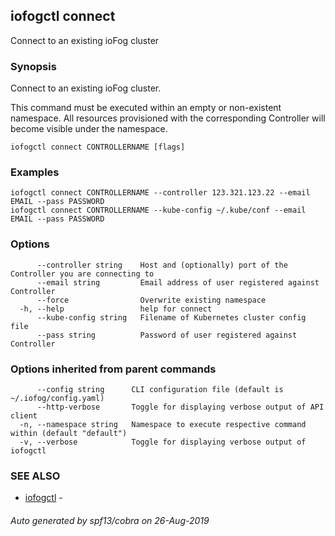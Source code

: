 ## iofogctl connect

Connect to an existing ioFog cluster

### Synopsis

Connect to an existing ioFog cluster.

This command must be executed within an empty or non-existent namespace.
All resources provisioned with the corresponding Controller will become visible under the namespace.

```
iofogctl connect CONTROLLERNAME [flags]
```

### Examples

```
iofogctl connect CONTROLLERNAME --controller 123.321.123.22 --email EMAIL --pass PASSWORD
iofogctl connect CONTROLLERNAME --kube-config ~/.kube/conf --email EMAIL --pass PASSWORD
```

### Options

```
      --controller string    Host and (optionally) port of the Controller you are connecting to
      --email string         Email address of user registered against Controller
      --force                Overwrite existing namespace
  -h, --help                 help for connect
      --kube-config string   Filename of Kubernetes cluster config file
      --pass string          Password of user registered against Controller
```

### Options inherited from parent commands

```
      --config string      CLI configuration file (default is ~/.iofog/config.yaml)
      --http-verbose       Toggle for displaying verbose output of API client
  -n, --namespace string   Namespace to execute respective command within (default "default")
  -v, --verbose            Toggle for displaying verbose output of iofogctl
```

### SEE ALSO

* [iofogctl](iofogctl.md)	 - 

###### Auto generated by spf13/cobra on 26-Aug-2019
